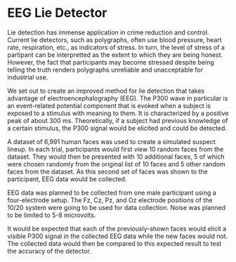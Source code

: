 # EEG Lie Detector

Lie detection has immense application in crime reduction and control. Current lie detectors, such as polygraphs, often use blood pressure, heart rate, respiration, etc., as indicators of stress. In turn, the level of stress of a partipant can be interpretted as the extent to which they are being honest. However, the fact that participants may become stressed despite being telling the truth renders polygraphs unreliable and unacceptable for industrial use.

We set out to create an improved method for lie detection that takes advantage of electroencephalography (EEG). The P300 wave in particular is an event-related potential component that is evoked when a subject is exposed to a stimulus with meaning to them. It is characterized by a positive peak of about 300 ms. Theoretically, if a subject had previous knowledge of a certain stimulus, the P300 signal would be elicited and could be detected.

A dataset of 6,991 human faces was used to create a simulated suspect lineup. In each trial, participants would first view 10 random faces from the dataset. They would then be presented with 10 additional faces, 5 of which were chosen randomly from the original list of 10 faces and 5 other random faces from the dataset. As this second set of faces was shown to the participant, EEG data would be collected.

EEG data was planned to be collected from one male participant using a four-electrode setup. The Fz, Cz, Pz, and Oz electrode positions of the 10/20 system were going to be used for data collection. Noise was planned to be limited to 5-8 microvolts.

It would be expected that each of the previously-shown faces would elicit a visible P300 signal in the collected EEG data while the new faces would not. The collected data would then be compared to this expected result to test the accuracy of the detector.
